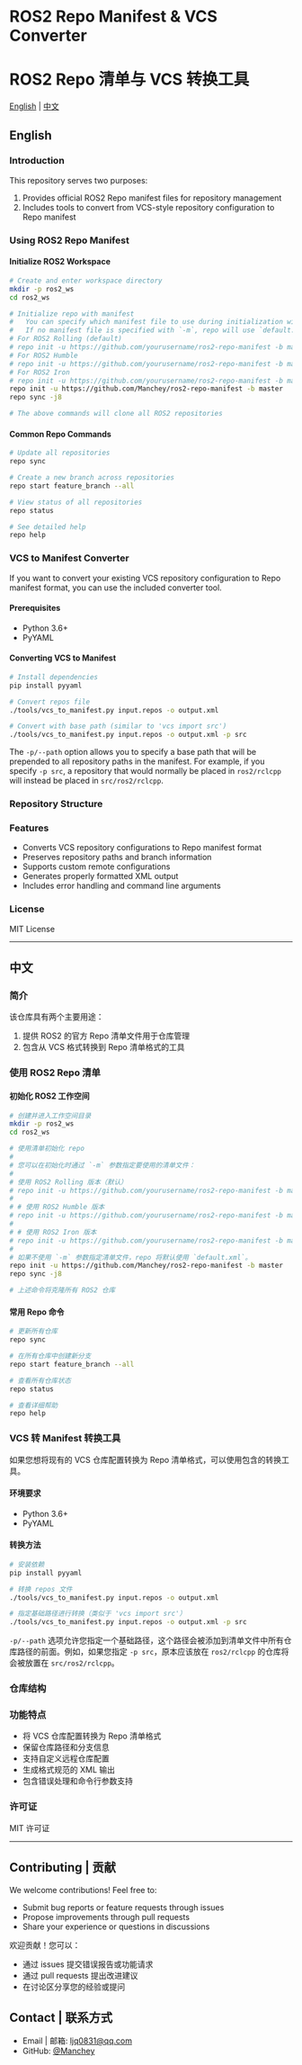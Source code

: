 # ROS2 Repo Manifest & VCS Converter
# ROS2 Repo 清单与 VCS 转换工具

[English](#english) | [中文](#chinese)

<a name="english"></a>
## English

### Introduction
This repository serves two purposes:
1. Provides official ROS2 Repo manifest files for repository management
2. Includes tools to convert from VCS-style repository configuration to Repo manifest

### Using ROS2 Repo Manifest

#### Initialize ROS2 Workspace
```bash
# Create and enter workspace directory
mkdir -p ros2_ws
cd ros2_ws

# Initialize repo with manifest
#   You can specify which manifest file to use during initialization with the `-m` parameter:
#   If no manifest file is specified with `-m`, repo will use `default.xml` by default.
# For ROS2 Rolling (default)
# repo init -u https://github.com/yourusername/ros2-repo-manifest -b master -m default.xml
# For ROS2 Humble
# repo init -u https://github.com/yourusername/ros2-repo-manifest -b master -m humble.xml
# For ROS2 Iron
# repo init -u https://github.com/yourusername/ros2-repo-manifest -b master -m iron.xml
repo init -u https://github.com/Manchey/ros2-repo-manifest -b master
repo sync -j8

# The above commands will clone all ROS2 repositories
```

#### Common Repo Commands
```bash
# Update all repositories
repo sync

# Create a new branch across repositories
repo start feature_branch --all

# View status of all repositories
repo status

# See detailed help
repo help
```

### VCS to Manifest Converter
If you want to convert your existing VCS repository configuration to Repo manifest format, you can use the included converter tool.

#### Prerequisites
- Python 3.6+
- PyYAML

#### Converting VCS to Manifest
```bash
# Install dependencies
pip install pyyaml

# Convert repos file
./tools/vcs_to_manifest.py input.repos -o output.xml

# Convert with base path (similar to 'vcs import src')
./tools/vcs_to_manifest.py input.repos -o output.xml -p src
```

The `-p/--path` option allows you to specify a base path that will be prepended to all repository paths in the manifest. For example, if you specify `-p src`, a repository that would normally be placed in `ros2/rclcpp` will instead be placed in `src/ros2/rclcpp`.

### Repository Structure

### Features
- Converts VCS repository configurations to Repo manifest format
- Preserves repository paths and branch information
- Supports custom remote configurations
- Generates properly formatted XML output
- Includes error handling and command line arguments

### License
MIT License

---

<a name="chinese"></a>
## 中文

### 简介
该仓库具有两个主要用途：
1. 提供 ROS2 的官方 Repo 清单文件用于仓库管理
2. 包含从 VCS 格式转换到 Repo 清单格式的工具

### 使用 ROS2 Repo 清单

#### 初始化 ROS2 工作空间
```bash
# 创建并进入工作空间目录
mkdir -p ros2_ws
cd ros2_ws

# 使用清单初始化 repo
#
# 您可以在初始化时通过 `-m` 参数指定要使用的清单文件：
#
# 使用 ROS2 Rolling 版本（默认）
# repo init -u https://github.com/yourusername/ros2-repo-manifest -b master -m default.xml
# 
# # 使用 ROS2 Humble 版本
# repo init -u https://github.com/yourusername/ros2-repo-manifest -b master -m humble.xml
# 
# # 使用 ROS2 Iron 版本
# repo init -u https://github.com/yourusername/ros2-repo-manifest -b master -m iron.xml
#
# 如果不使用 `-m` 参数指定清单文件，repo 将默认使用 `default.xml`。
repo init -u https://github.com/Manchey/ros2-repo-manifest -b master
repo sync -j8

# 上述命令将克隆所有 ROS2 仓库
```

#### 常用 Repo 命令
```bash
# 更新所有仓库
repo sync

# 在所有仓库中创建新分支
repo start feature_branch --all

# 查看所有仓库状态
repo status

# 查看详细帮助
repo help
```

### VCS 转 Manifest 转换工具
如果您想将现有的 VCS 仓库配置转换为 Repo 清单格式，可以使用包含的转换工具。

#### 环境要求
- Python 3.6+
- PyYAML

#### 转换方法
```bash
# 安装依赖
pip install pyyaml

# 转换 repos 文件
./tools/vcs_to_manifest.py input.repos -o output.xml

# 指定基础路径进行转换（类似于 'vcs import src'）
./tools/vcs_to_manifest.py input.repos -o output.xml -p src
```

`-p/--path` 选项允许您指定一个基础路径，这个路径会被添加到清单文件中所有仓库路径的前面。例如，如果您指定 `-p src`，原本应该放在 `ros2/rclcpp` 的仓库将会被放置在 `src/ros2/rclcpp`。

### 仓库结构

### 功能特点
- 将 VCS 仓库配置转换为 Repo 清单格式
- 保留仓库路径和分支信息
- 支持自定义远程仓库配置
- 生成格式规范的 XML 输出
- 包含错误处理和命令行参数支持

### 许可证
MIT 许可证

---

## Contributing | 贡献
We welcome contributions! Feel free to:
- Submit bug reports or feature requests through issues
- Propose improvements through pull requests
- Share your experience or questions in discussions

欢迎贡献！您可以：
- 通过 issues 提交错误报告或功能请求
- 通过 pull requests 提出改进建议
- 在讨论区分享您的经验或提问

## Contact | 联系方式
- Email | 邮箱: ljq0831@qq.com
- GitHub: [@Manchey](https://github.com/Manchey)
